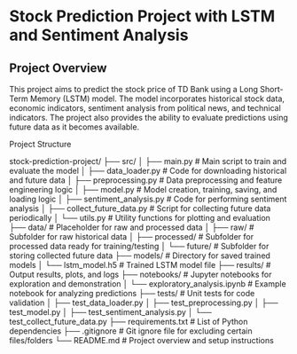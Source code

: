 #  Stock Prediction Project with LSTM and Sentiment Analysis 


## Project Overview
This project aims to predict the stock price of TD Bank using a Long Short-Term Memory (LSTM) model. The model incorporates historical stock data, economic indicators, sentiment analysis from political news, and technical indicators. The project also provides the ability to evaluate predictions using future data as it becomes available.

Project Structure

stock-prediction-project/
├── src/
│   ├── main.py                   # Main script to train and evaluate the model
│   ├── data_loader.py            # Code for downloading historical and future data
│   ├── preprocessing.py          # Data preprocessing and feature engineering logic
│   ├── model.py                  # Model creation, training, saving, and loading logic
│   ├── sentiment_analysis.py     # Code for performing sentiment analysis
│   ├── collect_future_data.py    # Script for collecting future data periodically
│   └── utils.py                  # Utility functions for plotting and evaluation
├── data/                         # Placeholder for raw and processed data
│   ├── raw/                      # Subfolder for raw historical data
│   ├── processed/                # Subfolder for processed data ready for training/testing
│   └── future/                   # Subfolder for storing collected future data
├── models/                       # Directory for saved trained models
│   └── lstm_model.h5             # Trained LSTM model file
├── results/                      # Output results, plots, and logs
├── notebooks/                    # Jupyter notebooks for exploration and demonstration
│   └── exploratory_analysis.ipynb  # Example notebook for analyzing predictions
├── tests/                        # Unit tests for code validation
│   ├── test_data_loader.py
│   ├── test_preprocessing.py
│   ├── test_model.py
│   ├── test_sentiment_analysis.py
│   └── test_collect_future_data.py
├── requirements.txt              # List of Python dependencies
├── .gitignore                    # Git ignore file for excluding certain files/folders
└── README.md                     # Project overview and setup instructions



